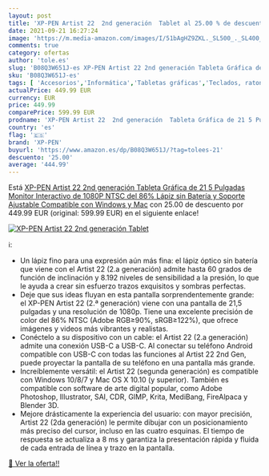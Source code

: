 ```yaml
---
layout: post
title: 'XP-PEN Artist 22  2nd generación  Tablet al 25.00 % de descuento'
date: 2021-09-21 16:27:24
image: 'https://m.media-amazon.com/images/I/51bAgHZ9ZKL._SL500_._SL400_.jpg'
comments: true
category: ofertas
author: 'tole.es'
slug: 'B08Q3W651J-es XP-PEN Artist 22 2nd generación Tableta Gráfica de 21 5...'
sku: 'B08Q3W651J-es'
tags: [ 'Accesorios','Informática','Tabletas gráficas','Teclados, ratones y periféricos de entrada','lápiz','xp-pen', ]
actualPrice: 449.99 EUR
currency: EUR
price: 449.99
comparePrice: 599.99 EUR
prodname: 'XP-PEN Artist 22  2nd generación  Tableta Gráfica de 21 5 Pulgadas  Monitor Interactivo de 1080P  NTSC del 86%  Lápiz sin Batería y Soporte Ajustable  Compatible con Windows y Mac'
country: 'es'
flag: '🇪🇸'
brand: 'XP-PEN'
buyurl: 'https://www.amazon.es/dp/B08Q3W651J/?tag=tolees-21'
descuento: '25.00'
average: '444.99'
---
```


Está [XP-PEN Artist 22  2nd generación  Tableta Gráfica de 21 5 Pulgadas  Monitor Interactivo de 1080P  NTSC del 86%  Lápiz sin Batería y Soporte Ajustable  Compatible con Windows y Mac](https://www.amazon.es/dp/B08Q3W651J/?tag=tolees-21) con 25.00 de descuento por 449.99 EUR (original: 599.99 EUR) en el siguiente enlace!

[![XP-PEN Artist 22  2nd generación  Tablet](https://m.media-amazon.com/images/I/51bAgHZ9ZKL._SL500_._SL400_.jpg)](https://www.amazon.es/dp/B08Q3W651J/?tag=tolees-21)

ℹ️:

- Un lápiz fino para una expresión aún más fina: el lápiz óptico sin batería que viene con el Artist 22 (2.a generación) admite hasta 60 grados de función de inclinación y 8.192 niveles de sensibilidad a la presión, lo que le ayuda a crear sin esfuerzo trazos exquisitos y sombras perfectas.
- Deje que sus ideas fluyan en esta pantalla sorprendentemente grande: el XP-PEN Artist 22 (2.ª generación) viene con una pantalla de 21,5 pulgadas y una resolución de 1080p. Tiene una excelente precisión de color del 86% NTSC (Adobe RGB≥90%, sRGB≥122%), que ofrece imágenes y videos más vibrantes y realistas.
- Conéctelo a su dispositivo con un cable: el Artist 22 (2.a generación) admite una conexión USB-C a USB-C. Al conectar su teléfono Android compatible con USB-C con todas las funciones al Artist 22 2nd Gen, puede proyectar la pantalla de su teléfono en una pantalla más grande.
- Increíblemente versátil: el Artist 22 (segunda generación) es compatible con Windows 10/8/7 y Mac OS X 10.10 (y superior). También es compatible con software de arte digital popular, como Adobe Photoshop, Illustrator, SAI, CDR, GIMP, Krita, MediBang, FireAlpaca y Blender 3D.
- Mejore drásticamente la experiencia del usuario: con mayor precisión, Artist 22 (2da generación) le permite dibujar con un posicionamiento más preciso del cursor, incluso en las cuatro esquinas. El tiempo de respuesta se actualiza a 8 ms y garantiza la presentación rápida y fluida de cada entrada de línea y trazo en la pantalla.

[🛒 Ver la oferta!!](https://www.amazon.es/dp/B08Q3W651J/?tag=tolees-21)
